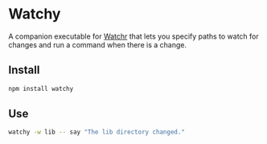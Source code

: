 Watchy
===

A companion executable for [Watchr](https://github.com/bevry/watchr) that lets you specify paths to watch for changes and run a command when there is a change.

Install
-------

```bash
npm install watchy
```

Use
----

```bash
watchy -w lib -- say "The lib directory changed."
```
